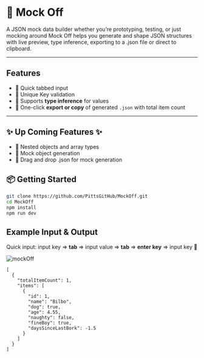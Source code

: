 # 🧌 Mock Off

A JSON mock data builder whether you’re prototyping, testing, or just mocking around
Mock Off helps you generate and shape JSON structures with live preview, type inference,
exporting to a .json file or direct to clipboard.

---

## Features

- 🔁 Quick tabbed input 
- 🧩 Unique Key validation
- 🧠 Supports **type inference** for values
- 💾 One-click **export or copy** of generated `.json` with total item count

---

## ✨ Up Coming Features ✨

- 🧬 Nested objects and array types
- 🧌 Mock object generation
- 📂 Drag and drop .json for mock generation

## 📦 Getting Started

```bash
git clone https://github.com/PittsGitHub/MockOff.git
cd MockOff
npm install
npm run dev
```

## Example Input & Output
Quick input:
input key => **tab** => input value => **tab** => **enter key** => input key 🔁

![mockOff](https://github.com/user-attachments/assets/5273c5d7-44b2-461d-9fe4-977cc2182902)

```
[
  {
    "totalItemCount": 1,
    "items": [
      {
        "id": 1,
        "name": "Bilbo",
        "dog": true,
        "age": 4.55,
        "naughty": false,
        "fineBoy": true,
        "daysSinceLastBork": -1.5
      }
    ]
  }
]
```
